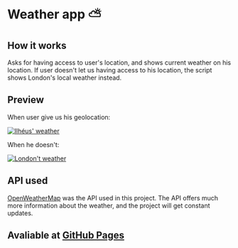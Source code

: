 # Weather app ⛅
## How it works
Asks for having access to user's location, and shows current weather on his location.
If user doesn't let us having access to his location, the script shows London's local weather instead.

## Preview
When user give us his geolocation:

[![Ilhéus' weather](https://i.postimg.cc/NG4Wxbr2/Captura-de-tela-de-2021-02-20-10-55-42.png)](https://postimg.cc/nMXRF42n)

When he doesn't:

[![London't weather](https://i.postimg.cc/Dy0YPhTR/Captura-de-tela-de-2021-02-20-10-56-12.png)](https://postimg.cc/HVG2Tfjt)

## API used
[OpenWeatherMap](https://openweathermap.org/) was the API used in this project.
The API offers much more information about the weather, and the project will get constant updates.

## Avaliable at [GitHub Pages](https://paulobacelar.github.io/weather-app/)
